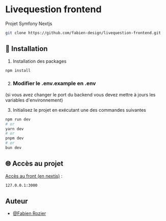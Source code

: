 # Livequestion frontend

Projet Symfony Nextjs

```bash
git clone https://github.com/fabien-design/livequestion-frontend.git
```

## 🚀 Installation

1. Installation des packages
```bash
npm install
```

2. ### Modifier le .env.example en .env
(si vous avez changer le port du backend vous devez mettre à jours les variables d'environnement)

3. Initialisez le projet en exécutant une des commandes suivantes
```bash
npm run dev
# or
yarn dev
# or
pnpm dev
# or
bun dev
```

## 🌐 Accès au projet

[Accès au front (en nextjs)](http://127.0.0.1:3000/admin)&nbsp;:
```bash
127.0.0.1:3000
```

## Auteur

- [@Fabien Rozier](https://github.com/fabien-design)
